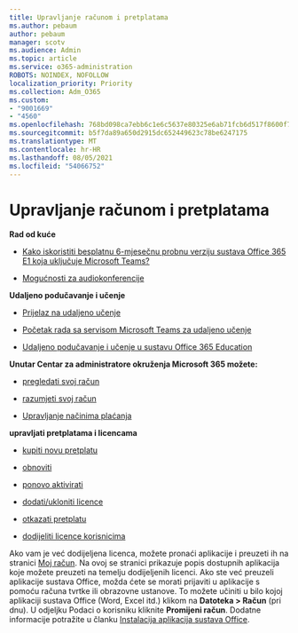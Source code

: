 ```yaml
---
title: Upravljanje računom i pretplatama
ms.author: pebaum
author: pebaum
manager: scotv
ms.audience: Admin
ms.topic: article
ms.service: o365-administration
ROBOTS: NOINDEX, NOFOLLOW
localization_priority: Priority
ms.collection: Adm_O365
ms.custom:
- "9001669"
- "4560"
ms.openlocfilehash: 768bd098ca7ebb6c1e6c5637e80325e6ab71fcb6d517f8600f7a42f00db478c8
ms.sourcegitcommit: b5f7da89a650d2915dc652449623c78be6247175
ms.translationtype: MT
ms.contentlocale: hr-HR
ms.lasthandoff: 08/05/2021
ms.locfileid: "54066752"
---
```

# <a name="manage-your-account-and-subscriptions"></a>Upravljanje računom i pretplatama

**Rad od kuće**
- [Kako iskoristiti besplatnu 6-mjesečnu probnu verziju sustava Office 365 E1 koja uključuje Microsoft Teams?](https://docs.microsoft.com/MicrosoftTeams/e1-trial-license)

- [Mogućnosti za audiokonferencije](https://docs.microsoft.com/alchemyinsights/options-for-audio-conferencing)

**Udaljeno podučavanje i učenje**

- [Prijelaz na udaljeno učenje](https://www.microsoft.com/education/remote-learning)

- [Početak rada sa servisom Microsoft Teams za udaljeno učenje](https://docs.microsoft.com/MicrosoftTeams/remote-learning-edu)

- [Udaljeno podučavanje i učenje u sustavu Office 365 Education](https://docs.microsoft.com/MicrosoftTeams/remote-learning-edu)

**Unutar Centar za administratore okruženja Microsoft 365 možete:** 

- [pregledati svoj račun](https://docs.microsoft.com/microsoft-365/commerce/billing-and-payments/view-your-bill-or-invoice) 

- [razumjeti svoj račun](https://docs.microsoft.com/microsoft-365/commerce/billing-and-payments/understand-your-invoice)

- [Upravljanje načinima plaćanja](https://docs.microsoft.com/microsoft-365/commerce/billing-and-payments/manage-payment-methods)

**upravljati pretplatama i licencama** 

- [kupiti novu pretplatu](https://docs.microsoft.com/microsoft-365/commerce/subscriptions/upgrade-to-different-plan)

- [obnoviti](https://docs.microsoft.com/microsoft-365/commerce/subscriptions/renew-your-subscription) 

- [ponovo aktivirati](https://docs.microsoft.com/microsoft-365/commerce/subscriptions/reactivate-your-subscription)

- [dodati/ukloniti licence](https://docs.microsoft.com/microsoft-365/commerce/licenses/buy-licenses)

- [otkazati pretplatu](https://docs.microsoft.com/microsoft-365/commerce/subscriptions/cancel-your-subscription)

- [dodijeliti licence korisnicima](https://docs.microsoft.com/microsoft-365/admin/manage/assign-licenses-to-users)

Ako vam je već dodijeljena licenca, možete pronaći aplikacije i preuzeti ih na stranici [Moj račun](https://portal.office.com/account/#installs). Na ovoj se stranici prikazuje popis dostupnih aplikacija koje možete preuzeti na temelju dodijeljenih licenci. Ako ste već preuzeli aplikacije sustava Office, možda ćete se morati prijaviti u aplikacije s pomoću računa tvrtke ili obrazovne ustanove. To možete učiniti u bilo kojoj aplikaciji sustava Office (Word, Excel itd.) klikom na **Datoteka > Račun** (pri dnu). U odjeljku Podaci o korisniku kliknite **Promijeni račun**. Dodatne informacije potražite u članku [Instalacija aplikacija sustava Office](https://docs.microsoft.com/microsoft-365/admin/setup/install-applications). 
